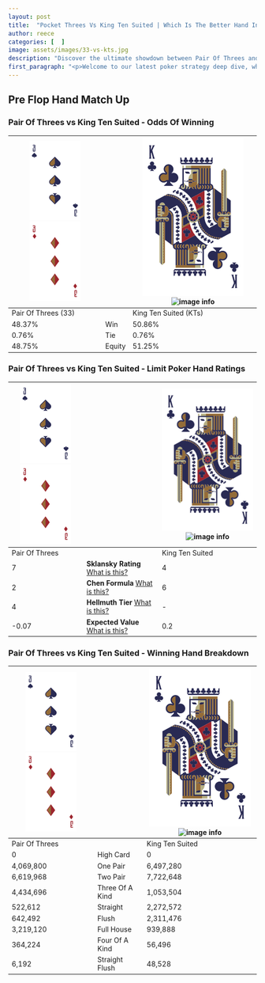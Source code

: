 ```yaml
---
layout: post
title:  "Pocket Threes Vs King Ten Suited | Which Is The Better Hand In Poker? A Complete Guide"
author: reece
categories: [  ]
image: assets/images/33-vs-kts.jpg
description: "Discover the ultimate showdown between Pair Of Threes and King Ten Suited in poker! Uncover the odds, strategies, and scenarios where one hand triumphs over the other. Get ready to up your poker game with this thrilling analysis."
first_paragraph: "<p>Welcome to our latest poker strategy deep dive, where we're pitting two distinct hands against each other in a high-stakes showdown: Pair Of Threes vs King Ten Suited.</p><p>In the dynamic world of poker, every decision counts, and knowing which hand holds the upper hand is key to your success at the table.</p><p>In this article, we'll dissect these two hands, explore the scenarios where one dominates the other, and equip you with the knowledge to make strategic choices that can tip the odds in your favor.</p><p>Get ready to unravel the intriguing dynamics of these poker hands and elevate your game to new heights.</p>"
---
```




[comment]: # (sp0)

## Pre Flop Hand Match Up

<div class="table hand-ratings" markdown="1"> 



### Pair Of Threes vs King Ten Suited - Odds Of Winning


    
| ![image info](assets/images/hand1/3.png) ![image info](assets/images/hand1/3o.png) |  | ![image info](assets/images/hand2/K.png) ![image info](assets/images/hand2/Ts.png) |
| -------- | -------- | -------- |
| Pair Of Threes (33) |  | King Ten Suited (KTs) |
| 48.37% | Win | 50.86% |
| 0.76% | Tie | 0.76% |
| 48.75% | Equity | 51.25% |




[comment]: # (sp1)



### Pair Of Threes vs King Ten Suited - Limit Poker Hand Ratings


    
| ![image info](assets/images/hand1/3.png) ![image info](assets/images/hand1/3o.png) |  | ![image info](assets/images/hand2/K.png) ![image info](assets/images/hand2/Ts.png) |
| -------- | -------- | -------- |
| Pair Of Threes |  | King Ten Suited |
| 7 | **Sklansky Rating** [What is this?](/sklansky-rating-explained) | 4 |
| 2 | **Chen Formula** [What is this?](/chen-formula-explained) | 6 |
| 4 | **Hellmuth Tier** [What is this?](/Hellmuth-tier-explained) | - |
| -0.07 | **Expected Value** [What is this?](/expected-value-explained) | 0.2 |




[comment]: # (sp2)



### Pair Of Threes vs King Ten Suited - Winning Hand Breakdown


    
| ![image info](assets/images/hand1/3.png) ![image info](assets/images/hand1/3o.png) |  | ![image info](assets/images/hand2/K.png) ![image info](assets/images/hand2/Ts.png) |
| -------- | -------- | -------- |
| Pair Of Threes |  | King Ten Suited |
| 0 | High Card | 0 |
| 4,069,800 | One Pair | 6,497,280 |
| 6,619,968 | Two Pair | 7,722,648 |
| 4,434,696 | Three Of A Kind | 1,053,504 |
| 522,612 | Straight | 2,272,572 |
| 642,492 | Flush | 2,311,476 |
| 3,219,120 | Full House | 939,888 |
| 364,224 | Four Of A Kind | 56,496 |
| 6,192 | Straight Flush | 48,528 |




[comment]: # (sp3)



</div>

[comment]: # (sp4)



[comment]: # (sp5)

